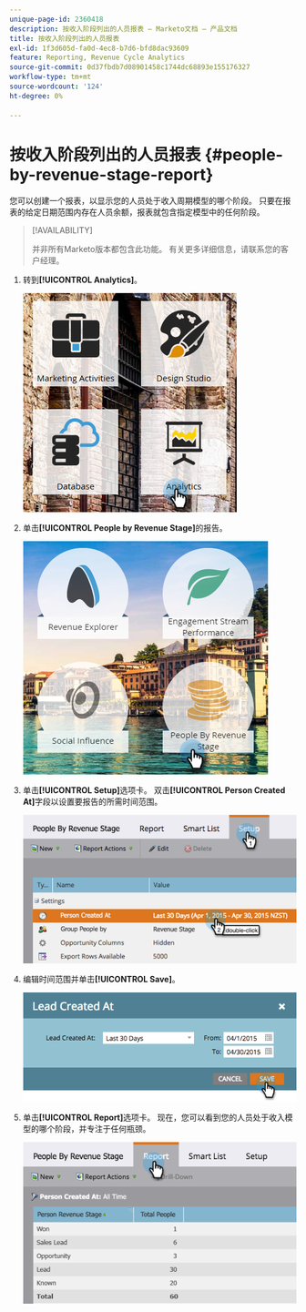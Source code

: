```yaml
---
unique-page-id: 2360418
description: 按收入阶段列出的人员报表 — Marketo文档 — 产品文档
title: 按收入阶段列出的人员报表
exl-id: 1f3d605d-fa0d-4ec8-b7d6-bfd8dac93609
feature: Reporting, Revenue Cycle Analytics
source-git-commit: 0d37fbdb7d08901458c1744dc68893e155176327
workflow-type: tm+mt
source-wordcount: '124'
ht-degree: 0%

---
```


# 按收入阶段列出的人员报表 {#people-by-revenue-stage-report}

您可以创建一个报表，以显示您的人员处于收入周期模型的哪个阶段。 只要在报表的给定日期范围内存在人员余额，报表就包含指定模型中的任何阶段。

>[!AVAILABILITY]
>
>并非所有Marketo版本都包含此功能。 有关更多详细信息，请联系您的客户经理。

1. 转到&#x200B;**[!UICONTROL Analytics]**。

   ![](assets/image2017-3-27-15-3a43-3a55.png)

1. 单击&#x200B;**[!UICONTROL People by Revenue Stage]**&#x200B;的报告。

   ![](assets/image2017-3-27-15-3a46-3a27.png)

1. 单击&#x200B;**[!UICONTROL Setup]**&#x200B;选项卡。 双击&#x200B;**[!UICONTROL Person Created At]**&#x200B;字段以设置要报告的所需时间范围。

   ![](assets/image2017-3-28-8-3a6-3a23.png)

1. 编辑时间范围并单击&#x200B;**[!UICONTROL Save]**。

   ![](assets/image2015-4-29-12-3a11-3a31.png)

1. 单击&#x200B;**[!UICONTROL Report]**&#x200B;选项卡。 现在，您可以看到您的人员处于收入模型的哪个阶段，并专注于任何瓶颈。

   ![](assets/image2017-3-28-8-3a6-3a48.png)
